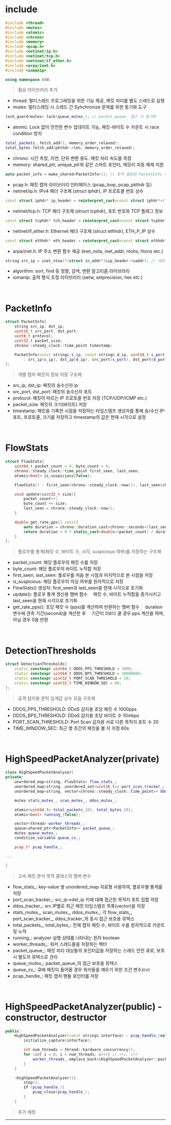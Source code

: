 # include
```cpp
#include <thread>
#include <mutex>
#include <atomic>
#include <chrono>
#include <memory>
#include <pcap.h>
#include <netinet/ip.h>
#include <netinet/tcp.h>
#include <netinet/if_ether.h>
#include <arpa/inet.h>
#include <iomanip>

using namespace std;
```
> 필요 라이브러리 추가
- thread: 멀티스레드 프로그래밍을 위한 기능 제공, 패킷 처리를 별도 스레드로 실행
- mutex: 멀티스레딩 시 스레드 간 Syhchronize 문제를 위한 동기화 도구
```cpp
lock_guard<mutex> lock(queue_mutex_); // packet_queue_ 접근 시 동기화
```
- atomic: Lock 없이 안전한 변수 업데이트 가능, 패킷-바이트 수 카운트 시 race condition 방지
```cpp
total_packets_.fetch_add(1, memory_order_relaxed);
total_bytes.fetch_add(pkthdr->len, memory_order_relaxed);
```
- chrono: 시간 측정, 지연, 단위 변환 용도. 패킷 처리 속도를 측정
- memory: shared_ptr, unique_ptr와 같은 스마트 포인터, 메모리 자동 해제 지원
```cpp
auto packet_info = make_shared<PacketInfo>(); // 동적 할당된 PacketInfo 객체를 공유 포인터로 관리
```
- pcap.h: 패킷 캡처 라이브러리 인터페이스 (pcap_loop, pcap_pkthdr 등)
- netinet/ip.h: IPv4 헤더 구조체 (struct iphdr), IP 프로토콜 번호 상수
```cpp
const struct iphdr* ip_header = reinterpret_cast<const struct iphdr*>(); // IP 헤더 파싱, IP주소와 프로토콜 정보 추출
```
- netinet/tcp.h: TCP 헤더 구조체 (struct tcphdr), 포트 번호와 TCP 플래그 정보
```cpp
const struct tcphdr* tch_header = reinterpret_cast<const struct tcphdr*>(); // TCP 패킷의 source/destination 포트 추출
```
- netinet/if_ether.h: Ethernet 헤더 구조체 (struct ethhdr), ETH_P_IP 상수
```cpp
const struct ethhdr* eth_header = reinterpret_cast<const struct ethhdr*>(packet); // 이더넷 프레임의 상위 프로토콜이 IP인지 확인, 2계층 이더넷 헤더 파싱
```
- arpa/inet.h: IP 주소 변환 함수 제공 (inet_nota, inet_addr, ntohs, htons etc.)
```cpp
string src_ip = inet_ntoa(*(struct in_addr*)&ip_header->saddr); // 네트워크 바이트를 문자열로 변환
```
- algorithm: sort, find 등 정렬, 검색, 변환 알고리즘 라이브러리
- iomanip: 출력 형식 조정 라이브러리 (setw, setprecision, hex etc.)

<br>

# PacketInfo
```cpp
struct PacketInfo{
    string src_ip, dst_ip;
    uint16_t src_port, dst_port;
    uint8_t protocol;
    uint32_t packet_size;
    chrono::steady_clock::time_point timestamp;

    PacketInfo(const string& s_ip, const string& d_ip, uint16_t s_port, uint16_t d_port, uint8_t proto, uint32_t size) 
        : src_ip(s_ip), dst_ip(d_ip), src_port(s_port), dst_port(d_port), protocol(proto), packet_size(size), timestamp(chrono::steady_clock::now()){}
};
```
> 개별 캡처 패킷의 정보 저장 구조체
- src_ip, dst_ip: 패킷의 송수신자 ip
- src_port, dst_port: 패킷의 송수신자 포트
- protocol: 패킷이 따르는 IP 프로토콜 번호 저장 (TCP/UDP/ICMP etc.)
- packet_size: 패킷의 크기(바이트) 저장
- timestamp: 패킷을 기록한 시점을 저장하는 타임스탬프
생성자를 통해 송/수신 IP-포트, 프로토콜, 크기를 저장하고 timestamp의 값은 현재 시각으로 설정

<br>

# FlowStats
```cpp
struct FlowStats{
    uint64_t packet_count = 0, byte_count = 0;
    chrono::steady_clock::time_point first_seen, last_seen;
    atomic<bool> is_suspicious{false};

    FlowStats() : first_seen(chrono::steady_clock::now()), last_seen(chrono::steady_clock::now()){}

    void update(uint32_t size){
        packet_count++;
        byte_count += size;
        last_seen = chrono::steady_clock::now();
    }

    double get_rate_pps() const{
        auto duration = chrono::duration_cast<chrono::seconds>(last_seen - first_seen).count();
        return duration > 0 ? static_cast<double>(packet_count) / duration : 0;
    }
};
```
> 플로우별 통계(패킷 수, 바이트 수, 시각, suspicious 여부)를 저장하는 구조체
- packet_count: 해당 플로우의 패킷 수를 저장
- byte_count: 해당 플로우의 바이트 누적합 저장
- first_seen, last_seen: 플로우를 처음 본 시점과 마지막으로 본 시점을 저장
- is_suspicious: 해당 플로우의 의심 여부를 원자적으로 저장
- FlowStats() 생성자: first_seen과 last_seen을 현재 시각으로 초기화
- update(): 플로우 통계 갱신용 멤버 함수
&emsp;패킷 수, 바이트 누적합을 증가시키고 last_seen을 현재 시각으로 초기화
- get_rate_pps(): 초당 패킷 수 (pps)를 계산하여 반환하는 멤버 함수
&emsp;duration 변수에 관측 기간(second)을 계산한 후
&emsp;기간이 0보다 클 경우 pps 계산을 하며, 아닐 경우 0을 반환

<br>

# DetectionThresholds
```cpp
struct DetectionThresholds{
    static constexpr uint64_t DDOS_PPS_THRESHOLD = 1000;
    static constexpr uint64_t DDOS_BPS_THRESHOLD = 10000000;
    static constexpr uint32_t PORT_SCAN_THRESHOLD = 20;
    static constexpr uint32_t TIME_WINDOW_SEC = 60;
};
```
> 공격 탐지용 문턱 임계값 상수 모음 구조체
- DDOS_PPS_THRESHOLD: DDoS 감지용 초당 패킷 수 1000pps
- DDOS_BPS_THRESHOLD: DDoS 감지용 초당 바이트 수 10mbps
- PORT_SCAN_THRESHOLD: Port Scan 감지용 서로 다른 목적지 포트 수 20
- TIME_WINDOW_SEC: 최근 몇 초간의 패킷을 볼 지 지정 60s

<br>

# HighSpeedPacketAnalyzer(private)
```cpp
class HighSpeedPacketAnalyzer{
private:
    unordered_map<string, FlowStats> flow_stats_;
    unordered_map<string, unordered_set<uint16_t>> port_scan_tracker_;
    unordered_map<string, vector<chrono::steady_clock::time_point>> ddos_tracker_;

    mutex stats_mutex_, scan_mutex_, ddos_mutex_;

    atomic<uint64_t> total_packets_{0}, total_bytes_{0};
    atomic<bool> running_{false};

    vector<thread> worker_threads_;
    queue<shared_ptr<PacketInfo>> packet_queue_;
    mutex queue_mutex_;
    condition_variable queue_cv_;

    pcap_t* pcap_handle_;

...

}
```
> 고속 패킷 분석 목적 클래스의 멤버 변수
- flow_stats_: key-value 쌍 unordered_map 자료형 사용하여, 플로우별 통계를 저장
- port_scan_tracker_: src_ip->dst_ip 키에 대해 접근한 목적지 포트 집합 저장
- ddos_tracker_: src IP별로 최근 패킷 타임스탬프 목록(vector)을 저장
- stats_mutex_, scan_mutex_, ddos_mutex_: 각 flow_stats_, port_scan_tracker_, ddos_tracker_의 동시 접근 보호용 뮤텍스
- total_packets_, total_bytes_: 전체 캡처 패킷 수, 바이트 수를 원자적으로 카운트 및 누적
- running_: analyzer 실행 상태를 나타내는 원자 boolean
- worker_threads_: 워커 스레드들을 저장하는 벡터
- packet_queue_: 패킷 처리 대상들의 포인터값을 저장하는 스레드 안전 큐로, 보호 시 별도의 뮤텍스로 관리
- queue_mutex_: packet_queue_의 접근 보호용 뮤텍스
- queue_cv_: 큐에 패킷이 들어올 경우 워커들을 깨우기 위한 조건 변수(cv)
- pcap_handle_: 패킷 캡처 핸들 포인터를 저장

<br>

# HighSpeedPacketAnalyzer(public) - constructor, destructor
```cpp
public:
    HighSpeedPacketAnalyzer(const string& interface) : pcap_handle_(nullptr){
        initialize_capture(interface);

        int num_threads = thread::hardware_concurrency();
        for (int i = 0; i < num_threads; i++){ // ++i, i++
            worker_threads_.emplace_back(&HighSpeedPacketAnalyzer::packet_processor, this);
        }
    }

    ~HighSpeedPacketAnalyzer(){
        stop();
        if (pcap_handle_){
            pcap_close(pcap_handle_);
        }
    }
```
> 추가 예정

---